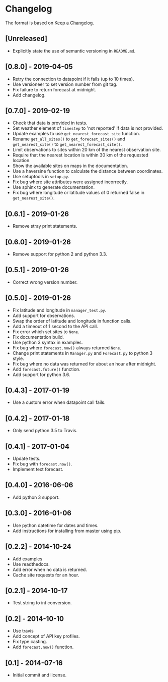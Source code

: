 # Changelog

The format is based on [Keep a Changelog](https://keepachangelog.com/en/1.0.0/).

## [Unreleased]

+ Explicitly state the use of semantic versioning in `README.md`.

## [0.8.0] - 2019-04-05

+ Retry the connection to datapoint if it fails (up to 10 times).
+ Use versioneer to set version number from git tag.
+ Fix failure to return forecast at midnight.
+ Add changelog.

## [0.7.0] - 2019-02-19

+ Check that data is provided in tests.
+ Set weather element of `timestep` to 'not reported' if data is not provided.
+ Update examples to use `get_nearest_forecast_site` function.
+ Rename `get_all_sites()` to `get_forecast_sites()` and `get_nearest_site()` to `get_nearest_forecast_site()`.
+ Limit observations to sites within 20 km of the nearest observation site.
+ Require that the nearest location is within 30 km of the requested location.
+ Show the available sites on maps in the documentation.
+ Use a haversine function to calculate the distance between coordinates.
+ Use setuptools in `setup.py`.
+ Fix bug where site attributes were assigned incorrectly.
+ Use sphinx to generate documentation.
+ Fix bug where longitude or latitude values of 0 returned false in `get_nearest_site()`.

## [0.6.1] - 2019-01-26

+ Remove stray print statements.

## [0.6.0] - 2019-01-26

+ Remove support for python 2 and python 3.3.

## [0.5.1] - 2019-01-26

+ Correct wrong version number.

## [0.5.0] - 2019-01-26

+ Fix latitude and longitude in `manager_test.py`.
+ Add support for observations.
+ Swap the order of latitude and longitude in function calls.
+ Add a timeout of 1 second to the API call.
+ Fix error which set sites to `None`.
+ Fix documentation build.
+ Use python 3 syntax in examples.
+ Fix bug where `forecast.now()` always returned `None`.
+ Change print statements in `Manager.py` and `Forecast.py` to python 3 style.
+ Fix bug where no data was returned for about an hour after midnight.
+ Add `forecast.future()` function.
+ Add support for python 3.6.

## [0.4.3] - 2017-01-19

+ Use a custom error when datapoint call fails.

## [0.4.2] - 2017-01-18

+ Only send python 3.5 to Travis.

## [0.4.1] - 2017-01-04

+ Update tests.
+ Fix bug with `forecast.now()`.
+ Implement text forecast.

## [0.4.0] - 2016-06-06

+ Add python 3 support.

## [0.3.0] - 2016-01-06

+ Use python datetime for dates and times.
+ Add instructions for installing from master using pip.

## [0.2.2] - 2014-10-24

+ Add examples
+ Use readthedocs.
+ Add error when no data is returned.
+ Cache site requests for an hour.

## [0.2.1] - 2014-10-17

+ Test string to int conversion.

## [0.2] - 2014-10-10

+ Use travis
+ Add concept of API key profiles.
+ Fix type casting.
+ Add `forecast.now()` function.

## [0.1] - 2014-07-16

+ Initial commit and license.
